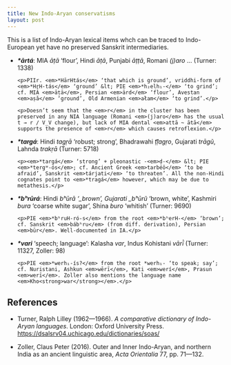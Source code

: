 ```yaml
---
title: New Indo-Aryan conservatisms
layout: post
---
```


<p>This is a list of Indo-Aryan lexical items whch can be traced to Indo-European yet have no preserved Sanskrit intermediaries.</p>

<ul>
  <li>
    <p><em><strong>*ārtá</strong></em>: MIA <em>āṭā</em> ‘flour’, Hindi <em>āṭā</em>, Punjabi <em>āṭṭā</em>, Romani <em>(j)aro</em> … (Turner: 1338)</p>

    <p>PIIr. <em>*HārHtás</em> ‘that which is ground’, vriddhi-form of <em>*Hr̥H-tás</em> ‘ground’ &lt; PIE <em>*h₂elh₁-</em> ‘to grind’; cf. MIA <em>āṭā</em>, Persian <em>ārd</em> ‘flour’, Avestan <em>aṣ̌a</em> ‘ground’, Old Armenian <em>ałam</em> ‘to grind’.</p>

    <p>Doesn’t seem that the <em>r</em> in the cluster has been preserved in any NIA language (Romani <em>(j)aro</em> has the usual t → r / V_V change), but lack of MIA dental <em>attā ~ ātā</em> supports the presence of <em>r</em> which causes retroflexion.</p>
  </li>
  <li>
    <p><em><strong>*targá</strong></em>: Hindi <em>tagṛā</em> ‘robust; strong’, Bhadrawahi <em>ṭ͡ḷagṛo</em>, Gujarati <em>trāgũ</em>, Lahnda <em>trakṛā</em> (Turner: 5718)</p>

    <p><em>*targá</em> ‘strong’ + pleonastic -<em>ḍ-</em> &lt; PIE <em>*tergʷ-ós</em>; cf. Ancient Greek <em>tarbéō</em> ‘to be afraid’, Sanskrit <em>tárjati</em> ‘to threaten’. All the non-Hindi cognates point to <em>*tragá</em> however, which may be due to metathesis.</p>
  </li>
  <li>
    <p><em><strong>*bʰrūrá</strong></em>: Hindi <em>bʰūrā ‘_brown’, Gujarati _bʰūrũ</em> ‘brown, white’, Kashmiri <em>bura</em> ‘coarse white sugar’, Shina <em>buro</em> ‘whitish’ (Turner: 9690)</p>

    <p>PIE <em>*bʰruH-ró-s</em> from the root <em>*bʰerH-</em> ‘brown’; cf. Sanskrit <em>bábʰru</em> (from diff. derivation), Persian <em>būr</em>. Well-documented in IA.</p>
  </li>
  <li>
    <p><em><strong>*vari</strong></em> ‘speech; language’: Kalasha <em>var</em>, Indus Kohistani <em>vārī̀</em> (Turner: 11327, Zoller: 98)</p>

    <p>PIE <em>*werh₁-ís?</em> from the root *werh₁- ‘to speak; say’; cf. Nuristani, Ashkun <em>wērī</em>, Kati <em>werí</em>, Prasun <em>werī</em>. Zoller also mentions the language name <em>Kho<strong>war</strong></em>.</p>
  </li>
</ul>

<h2 id="references">References</h2>

<ul>
  <li>
    <p>Turner, Ralph Lilley (1962—1966). <em>A comparative dictionary of Indo-Aryan languages</em>. London: Oxford University Press. <a href="https://dsalsrv04.uchicago.edu/dictionaries/soas/">https://dsalsrv04.uchicago.edu/dictionaries/soas/</a></p>
  </li>
  <li>
    <p>Zoller, Claus Peter (2016). Outer and Inner Indo-Aryan, and northern India as an ancient linguistic area, <em>Acta Orientalia</em> 77, pp. 71—132.</p>
  </li>
</ul>